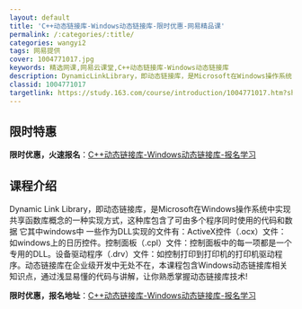 ```yaml
---
layout: default
title: 'C++动态链接库-Windows动态链接库-限时优惠-网易精品课'
permalink: /:categories/:title/
categories: wangyi2
tags: 网易提供
cover: 1004771017.jpg
keywords: 精选网课,网易云课堂,C++动态链接库-Windows动态链接库
description: DynamicLinkLibrary，即动态链接库，是Microsoft在Windows操作系统中实现共享函数库概念的一
classid: 1004771017
targetlink: https://study.163.com/course/introduction/1004771017.htm?share=1&shareId=1025206652&utm_campaign=share&utm_medium=iphoneShare&utm_source=&utm_u=1025206652
---
```


## 限时特惠

**限时优惠，火速报名**：[C++动态链接库-Windows动态链接库-报名学习](https://study.163.com/course/introduction/1004771017.htm?share=1&shareId=1025206652&utm_campaign=share&utm_medium=iphoneShare&utm_source=&utm_u=1025206652)

## 课程介绍

Dynamic Link Library，即动态链接库，是Microsoft在Windows操作系统中实现共享函数库概念的一种实现方式，这种库包含了可由多个程序同时使用的代码和数据 它其中windows中 一些作为DLL实现的文件有：ActiveX控件（.ocx）文件：如windows上的日历控件。控制面板（.cpl）文件：控制面板中的每一项都是一个专用的DLL。设备驱动程序（.drv）文件：如控制打印到打印机的打印机驱动程序。动态链接库在企业级开发中无处不在，本课程包含Windows动态链接库相关知识点，通过浅显易懂的代码与讲解，让你熟悉掌握动态链接库技术!

**限时优惠，报名地址**：[C++动态链接库-Windows动态链接库-报名学习](https://study.163.com/course/introduction/1004771017.htm?share=1&shareId=1025206652&utm_campaign=share&utm_medium=iphoneShare&utm_source=&utm_u=1025206652)

